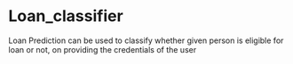 # Loan_classifier
Loan Prediction can be used to classify whether given person is eligible for loan or not, on providing the credentials of the user
